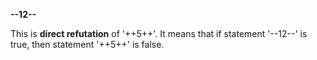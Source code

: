 **--12--**

This is **direct refutation** of '++5++'. It means that if statement '--12--' is true, then statement '++5++' is false. 